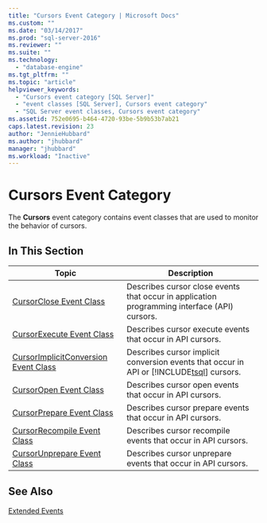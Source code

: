 ```yaml
---
title: "Cursors Event Category | Microsoft Docs"
ms.custom: ""
ms.date: "03/14/2017"
ms.prod: "sql-server-2016"
ms.reviewer: ""
ms.suite: ""
ms.technology: 
  - "database-engine"
ms.tgt_pltfrm: ""
ms.topic: "article"
helpviewer_keywords: 
  - "Cursors event category [SQL Server]"
  - "event classes [SQL Server], Cursors event category"
  - "SQL Server event classes, Cursors event category"
ms.assetid: 752e0695-b464-4720-93be-5b9b53b7ab21
caps.latest.revision: 23
author: "JennieHubbard"
ms.author: "jhubbard"
manager: "jhubbard"
ms.workload: "Inactive"
---
```

# Cursors Event Category
  The **Cursors** event category contains event classes that are used to monitor the behavior of cursors.  
  
## In This Section  
  
|Topic|Description|  
|-----------|-----------------|  
|[CursorClose Event Class](../../relational-databases/event-classes/cursorclose-event-class.md)|Describes cursor close events that occur in application programming interface (API) cursors.|  
|[CursorExecute Event Class](../../relational-databases/event-classes/cursorexecute-event-class.md)|Describes cursor execute events that occur in API cursors.|  
|[CursorImplicitConversion Event Class](../../relational-databases/event-classes/cursorimplicitconversion-event-class.md)|Describes cursor implicit conversion events that occur in API or [!INCLUDE[tsql](../../includes/tsql-md.md)] cursors.|  
|[CursorOpen Event Class](../../relational-databases/event-classes/cursoropen-event-class.md)|Describes cursor open events that occur in API cursors.|  
|[CursorPrepare Event Class](../../relational-databases/event-classes/cursorprepare-event-class.md)|Describes cursor prepare events that occur in API cursors.|  
|[CursorRecompile Event Class](../../relational-databases/event-classes/cursorrecompile-event-class.md)|Describes cursor recompile events that occur in API cursors.|  
|[CursorUnprepare Event Class](../../relational-databases/event-classes/cursorunprepare-event-class.md)|Describes cursor unprepare events that occur in API cursors.|  
  
## See Also  
 [Extended Events](../../relational-databases/extended-events/extended-events.md)  
  
  
